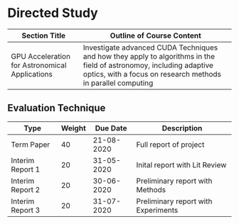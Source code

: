 # Directed Study
|Section Title|Outline of Course Content|
|----|-----|
|GPU Acceleration for Astronomical Applications|Investigate advanced CUDA Techniques and how they apply to algorithms in the field of astronomoy, including adaptive optics, with a focus on research methods in parallel computing|

## Evaluation Technique
|Type|Weight|Due Date|Description|
|----|------|--------|-----------|
|Term Paper|40|21-08-2020|Full report of project|
|Interim Report 1|20|31-05-2020|Inital report with Lit Review|
|Interim Report 2|20|30-06-2020|Preliminary report with Methods|
|Interim Report 3|20|31-07-2020|Preliminary report with Experiments|
